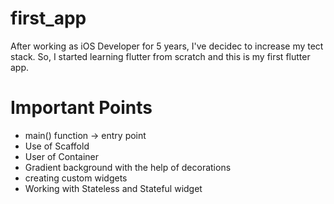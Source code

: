 # first_app

After working as iOS Developer for 5 years, I've decidec to increase my tect stack. So, I started learning flutter from scratch and this is my first flutter app.

# Important Points
- main() function -> entry point
- Use of Scaffold
- User of Container
- Gradient background with the help of decorations
- creating custom widgets
- Working with Stateless and Stateful widget
